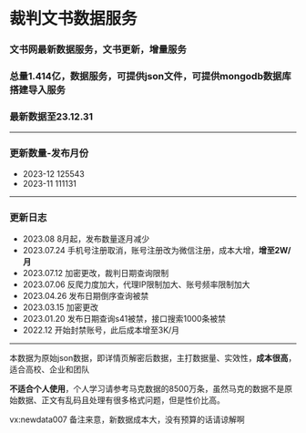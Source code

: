 # 裁判文书数据服务

### 文书网最新数据服务，文书更新，增量服务
### 总量1.414亿，数据服务，可提供json文件，可提供mongodb数据库搭建导入服务
### 最新数据至23.12.31


---
### 更新数量-发布月份

* 2023-12 125543
* 2023-11 111131
---
### 更新日志

* 2023.08 8月起，发布数量逐月减少
* 2023.07.24 手机号注册取消，账号注册改为微信注册，成本大增，<strong>增至2W/月</strong>
* 2023.07.12 加密更改，裁判日期查询限制
* 2023.07.06 反爬力度加大，代理IP限制加大、账号频率限制加大
* 2023.04.26 发布日期倒序查询被禁
* 2023.03.15 加密更改
* 2023.01.20 发布日期查询s41被禁，接口搜索1000条被禁
* 2022.12 开始封禁账号，此后成本增至3K/月
---

本数据为原始json数据，即详情页解密后数据，主打数据量、实效性，<strong>成本很高</strong>，适合高校、企业和团队

<strong>不适合个人使用</strong>，个人学习请参考马克数据的8500万条，虽然马克的数据不是原始数据、正文有乱码且处理有很多格式问题，但是性价比高。

vx:newdata007 备注来意，新数据成本大，没有预算的话请谅解啊
